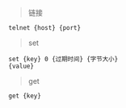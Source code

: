 
> 链接

    telnet {host} {port}

> set

    set {key} 0 {过期时间} {字节大小}
    {value}

> get

    get {key}